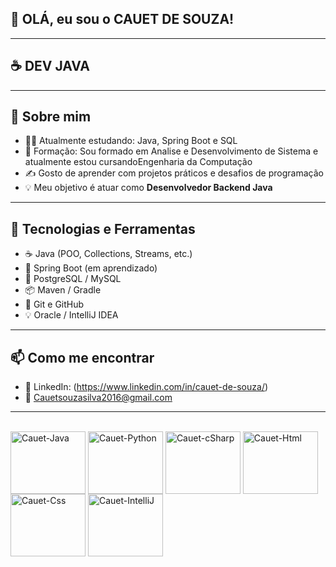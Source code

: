 ## 👋 OLÁ, eu sou o CAUET DE SOUZA!
---
## ☕ DEV JAVA
---
## 💬 Sobre mim

- 👨‍💻 Atualmente estudando: Java, Spring Boot e SQL
- 📘 Formação: Sou formado em Analise e Desenvolvimento de Sistema e atualmente estou cursandoEngenharia da Computação
- ✍️ Gosto de aprender com projetos práticos e desafios de programação
- 💡 Meu objetivo é atuar como **Desenvolvedor Backend Java**

---

## 🚀 Tecnologias e Ferramentas

- ☕ Java (POO, Collections, Streams, etc.)
- 🌱 Spring Boot (em aprendizado)
- 🐘 PostgreSQL / MySQL
- 📦 Maven / Gradle
- 🔧 Git e GitHub
- 💡 Oracle / IntelliJ IDEA

---

## 📫 Como me encontrar

- 💼 LinkedIn: (https://www.linkedin.com/in/cauet-de-souza/)
- 📧 Cauetsouzasilva2016@gmail.com

---
<div style="display: inline_block"><br>
<link rel="stylesheet" type="text/css" href="https://cdn.jsdelivr.net/gh/devicons/devicon@latest/devicon.min.css" />

<img align="center" alt="Cauet-Java" height="100" width="120" src="https://cdn.jsdelivr.net/gh/devicons/devicon@latest/icons/java/java-original.svg" />
<img align="center" alt="Cauet-Python" height="100" width="120" src="https://cdn.jsdelivr.net/gh/devicons/devicon@latest/icons/python/python-original.svg" />
<img align="center" alt="Cauet-cSharp" height="100" width="120" src="https://cdn.jsdelivr.net/gh/devicons/devicon@latest/icons/csharp/csharp-original.svg" />
<img align="center" alt="Cauet-Html" height="100" width="120" src="https://cdn.jsdelivr.net/gh/devicons/devicon@latest/icons/html5/html5-original.svg" />    
<img align="center" alt="Cauet-Css" height="100" width="120" src="https://cdn.jsdelivr.net/gh/devicons/devicon@latest/icons/css3/css3-original.svg" />
<img align="center" alt="Cauet-IntelliJ" height="100" width="120" src="https://cdn.jsdelivr.net/gh/devicons/devicon@latest/icons/intellij/intellij-original.svg" />

          
          
</div> 
